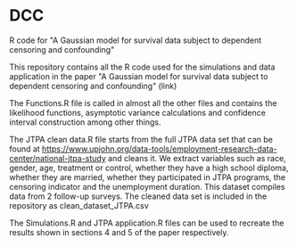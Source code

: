 # DCC
R code for "A Gaussian model for survival data subject to dependent censoring and confounding"

This repository contains all the R code used for the simulations and data application in the paper "A Gaussian model for survival data subject to dependent censoring and confounding" (link)

The Functions.R file is called in almost all the other files and contains the likelihood functions, asymptotic variance calculations and confidence interval construction among other things.

The JTPA clean data.R file starts from the full JTPA data set that can be found at https://www.upjohn.org/data-tools/employment-research-data-center/national-jtpa-study and cleans it. We extract variables such as race, gender, age, treatment or control, whether they have a high school diploma, whether they are married, whether they participated in JTPA programs, the censoring indicator and the unemployment duration. This dataset compiles data from 2 follow-up surveys. The cleaned data set is included in the repository as clean_dataset_JTPA.csv

The Simulations.R and JTPA application.R files can be used to recreate the results shown in sections 4 and 5 of the paper respectively. 
